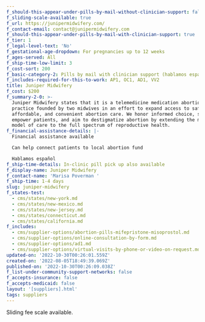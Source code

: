 ```yaml
---
f_should-this-appear-under-pills-by-mail-without-clinician-support: false
f_sliding-scale-available: true
f_url: https://junipermidwifery.com/
f_contact-email: contact@junipermidwifery.com
f_should-this-appear-under-pills-by-mail-with-clinician-support: true
f_tier: 1
f_legal-level-text: 'No'
f_gestational-age-dropdown: For pregnancies up to 12 weeks
f_ages-served: All
f_ship-time-low-limit: 3
f_cost-sort: 200
f_basic-category-2: Pills by mail with clinician support (hablamos español)
f_includes-required-for-this-to-work: AP1, OC1, AD1, VV2
title: Juniper Midwifery
f_cost: $200
f_summary-2-0: >-
  Juniper Midwifery states that it is a telemedicine medication abortion
  practice founded by two midwives in an effort to expand access to safe,
  affordable, and convenient abortion care. We honor informed choice, seek to
  empower patients, and aim to destigmatize abortion by extending the midwifery
  model of care to the full spectrum of reproductive health.
f_financial-assistance-details: |-
  Financial assistance available

  Can help connect patients to local abortion fund

  Hablamos español
f_ship-time-details: In-clinic pill pick up also available
f_display-name: Juniper Midwifery
f_contact-name: 'Marisa Poverman '
f_ship-time: 1-4 days
slug: juniper-midwifery
f_states-test:
  - cms/states/new-york.md
  - cms/states/new-mexico.md
  - cms/states/new-jersey.md
  - cms/states/connecticut.md
  - cms/states/california.md
f_includes:
  - cms/supplier-options/abortion-pills-mifepristone-misoprostol.md
  - cms/supplier-options/online-consultation-by-form.md
  - cms/supplier-options/ad1.md
  - cms/supplier-options/virtual-visits-by-phone-or-video-on-request.md
updated-on: '2022-10-30T00:26:01.559Z'
created-on: '2022-08-05T18:49:39.069Z'
published-on: '2022-10-30T00:26:09.038Z'
f_list-under-community-support-networks: false
f_accepts-insurance: false
f_accepts-medicaid: false
layout: '[suppliers].html'
tags: suppliers
---
```


Sliding fee scale available.
